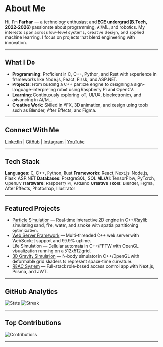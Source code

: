 # About Me

Hi, I'm **Farhan** — a technology enthusiast and **ECE undergrad (B.Tech, 2022–2026)** passionate about programming, AI/ML, and robotics. My interests span across low-level systems, creative design, and applied machine learning. I focus on projects that blend engineering with innovation.

---

## What I Do

* **Programming**: Proficient in C, C++, Python, and Rust with experience in frameworks like Node.js, React, Flask, and ASP.NET.
* **Projects**: From building a C++ particle engine to designing a sign-language-interpreting robot using Raspberry Pi and OpenCV.
* **Learning**: Continuously exploring IoT, UI/UX, bioelectronics, and advancing in AI/ML.
* **Creative Work**: Skilled in VFX, 3D animation, and design using tools such as Blender, After Effects, and Figma.

---

## Connect With Me

[LinkedIn](https://linkedin.com/in/farhanfx) | [GitHub](https://github.com/artyviz) | [Instagram](https://instagram.com/alt.arty) | [YouTube](https://youtube.com/@@artemis7402)

---

## Tech Stack

**Languages**: C, C++, Python, Rust
**Frameworks**: React, Next.js, Node.js, Flask, ASP.NET
**Databases**: PostgreSQL, SQL
**ML/AI**: TensorFlow, PyTorch, OpenCV
**Hardware**: Raspberry Pi, Arduino
**Creative Tools**: Blender, Figma, After Effects, Photoshop, Illustrator

---

## Featured Projects

* [Particle Simulation](https://github.com/artyviz/particle-simulation) — Real-time interactive 2D engine in C++/Raylib simulating sand, fire, water, and smoke with spatial partitioning optimization.
* [Web Server Framework](https://github.com/artyviz/webserver-using-c) — Multi-threaded C++ web server with WebSocket support and 99.9% uptime.
* [Life Simulation](https://github.com/artyviz/life-simulation-in-c) — Cellular automata in C++/FFTW with OpenGL visualization running on a 512x512 grid.
* [3D Gravity Simulation](https://github.com/artyviz/3d-gravity-simulation) — N-body simulator in C++/OpenGL with deformable grid shaders to represent space-time curvature.
* [RBAC System](https://github.com/artyviz) — Full-stack role-based access control app with Next.js, Prisma, and JWT.

---

## GitHub Analytics

![Stats](https://github-readme-stats.vercel.app/api?username=artyviz\&theme=dark\&hide_border=false\&include_all_commits=false\&count_private=false)
![Streak](https://github-readme-streak-stats.herokuapp.com/?user=artyviz\&theme=dark\&hide_border=false)

---

## Top Contributions

![Contributions](https://github-contributor-stats.vercel.app/api?username=artyviz\&limit=5\&theme=dark\&combine_all_yearly_contributions=true)

---
